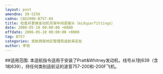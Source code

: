 ```yaml
---
layout: post
amendno: 39-5256
cadno: CAD2006-B757-04
title: 检查并更换发动机吊架中间梁接头（midsparfittings）
date: 2006-05-18 00:00:00 +0800
effdate: 2006-05-18 00:00:00 +0800
tag: B757
categories: 民航西南地区管理局适航审定处
author: 李锐
---
```


##适用范围:
本适航指令适用于安装了Pratt&Whitney发动机，线号从1到639（含1和639），持任何类别适航证的波音757-200和-200F飞机。

